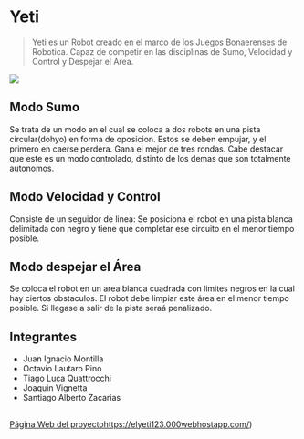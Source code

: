# Yeti
> Yeti es un Robot creado en el marco de los Juegos Bonaerenses de Robotica. Capaz de competir en las disciplinas de Sumo, Velocidad y Control y Despejar el Area.



![](header.png)

## Modo Sumo

Se trata de un modo en el cual se coloca a dos robots en una pista circular(dohyo) en forma de oposicion. Estos se deben empujar, y el primero en caerse perdera. Gana el mejor de tres rondas. Cabe destacar que este es un modo controlado, distinto de los demas que son totalmente autonomos.


## Modo Velocidad y Control

Consiste de un seguidor de linea: Se posiciona el robot en una pista blanca delimitada con negro y tiene que completar ese circuito en el menor tiempo posible.

## Modo despejar el Área

Se coloca el robot en un area blanca cuadrada con limites negros en la cual hay ciertos obstaculos. El robot debe limpiar este área en el menor tiempo posible. Si llegase a salir de la pista seraá penalizado.  

## Integrantes

* Juan Ignacio Montilla 
* Octavio Lautaro Pino 
* Tiago Luca Quattrocchi
* Joaquin Vignetta
* Santiago Alberto Zacarias

## 

[Página Web del proyecto](https://elyeti123.000webhostapp.com/)https://elyeti123.000webhostapp.com/) 

